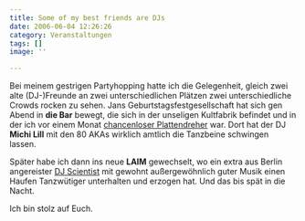 ```yaml
---
title: Some of my best friends are DJs
date: 2006-06-04 12:26:26
category: Veranstaltungen
tags: []
image: ''

---
```


Bei meinem gestrigen Partyhopping hatte ich die Gelegenheit, gleich zwei alte (DJ-)Freunde an zwei unterschiedlichen Plätzen zwei unterschiedliche Crowds rocken zu sehen. Jans Geburtstagsfestgesellschaft hat sich gen Abend in **die Bar** bewegt, die sich in der unseligen Kultfabrik befindet und in der ich vor einem Monat [chancenloser Plattendreher](http://www.misantropolis.de/2006/05/die-bar-ist-leer/) war. Dort hat der DJ **Michi Lill** mit den 80 AKAs wirklich amtlich die Tanzbeine schwingen lassen.  

  

Später habe ich dann ins neue **LAIM** gewechselt, wo ein extra aus Berlin angereister [DJ Scientist](http://www.djscientist.com) mit gewohnt außergewöhnlich guter Musik einen Haufen Tanzwütiger unterhalten und erzogen hat. Und das bis spät in die Nacht.  

  

Ich bin stolz auf Euch.
